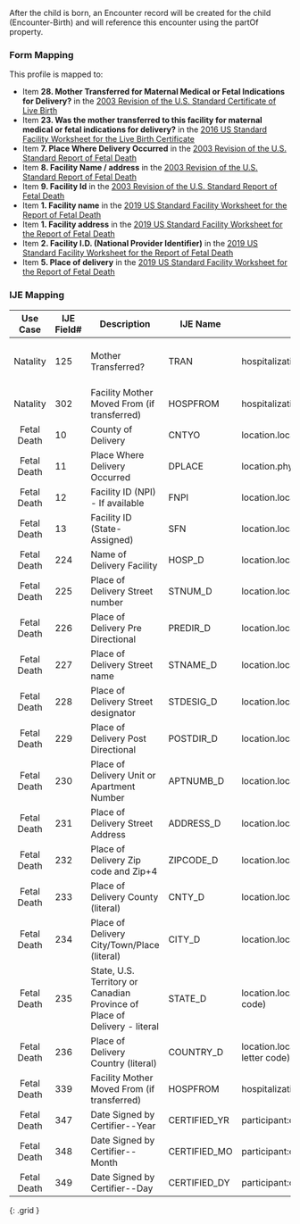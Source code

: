 After the child is born, an Encounter record will be created for the child (Encounter-Birth) and will reference this encounter using the partOf property.

### Form Mapping
This profile is mapped to:
 * Item **28. Mother Transferred for Maternal Medical or Fetal Indications for Delivery?** in the [2003 Revision of the U.S. Standard Certificate of Live Birth](https://www.cdc.gov/nchs/data/dvs/birth11-03final-ACC.pdf)
 * Item **23. Was the mother transferred to this facility for maternal medical or fetal indications for delivery?** in the [2016 US Standard Facility Worksheet for the Live Birth Certificate](https://www.cdc.gov/nchs/data/dvs/facility-worksheet-2016-508.pdf)
 * Item **7. Place Where Delivery Occurred** in the [2003 Revision of the U.S. Standard Report of Fetal Death](https://www.cdc.gov/nchs/data/dvs/FDEATH11-03finalACC.pdf)
 * Item **8. Facility Name / address** in the [2003 Revision of the U.S. Standard Report of Fetal Death](https://www.cdc.gov/nchs/data/dvs/FDEATH11-03finalACC.pdf)
 * Item **9. Facility Id** in the [2003 Revision of the U.S. Standard Report of Fetal Death](https://www.cdc.gov/nchs/data/dvs/FDEATH11-03finalACC.pdf)
 * Item **1. Facility name** in the [2019 US Standard Facility Worksheet for the Report of Fetal Death](https://www.cdc.gov/nchs/data/dvs/fetal-death-facility-worksheet-2019-508.pdf)
 * Item **1. Facility address** in the [2019 US Standard Facility Worksheet for the Report of Fetal Death](https://www.cdc.gov/nchs/data/dvs/fetal-death-facility-worksheet-2019-508.pdf)
 * Item **2. Facility I.D. (National Provider Identifier)** in the [2019 US Standard Facility Worksheet for the Report of Fetal Death](https://www.cdc.gov/nchs/data/dvs/fetal-death-facility-worksheet-2019-508.pdf)
 * Item **5. Place of delivery** in the [2019 US Standard Facility Worksheet for the Report of Fetal Death](https://www.cdc.gov/nchs/data/dvs/fetal-death-facility-worksheet-2019-508.pdf)

### IJE Mapping

| **Use Case** |  **IJE Field#**   |  **Description**  | **IJE Name**  |  **Field**  |  **Type**  | **Value Set**  |
| :---------: | --------------- | ------------ | ------------- | ---------- | ---------- | -------------- |
| Natality | 125 | Mother Transferred? | TRAN | hospitalization.admitSource = "hosp-trans" |codeable |[http://hl7.org/fhir/ValueSet/encounter-admit-source], See [Note on missing data]. Need to discuss - clarity needed for values other than 'hosp-trans' |
| Natality | 302 | Facility Mother Moved From (if transferred) | HOSPFROM | hospitalization.origin.name |string | |
| Fetal Death | 10 | County of Delivery | CNTYO | location.location.address.district.extension[countyCode] |integer |See [CountyCodes] |
| Fetal Death | 11 | Place Where Delivery Occurred | DPLACE | location.physicalType |codeable |[ValueSetBirthDeliveryOccurred] |
| Fetal Death | 12 | Facility ID (NPI) - If available | FNPI | location.location.id |string | |
| Fetal Death | 13 | Facility ID (State-Assigned) | SFN | location.location.identifier |Identifier | |
| Fetal Death | 224 | Name of Delivery Facility | HOSP_D | location.location.name |string | |
| Fetal Death | 225 | Place of Delivery Street number | STNUM_D | location.location.address.extension[stnum] |string | |
| Fetal Death | 226 | Place of Delivery Pre Directional | PREDIR_D | location.location.address.extension[predir] |string | |
| Fetal Death | 227 | Place of Delivery Street name | STNAME_D | location.location.address.extension[stname] |string | |
| Fetal Death | 228 | Place of Delivery Street designator | STDESIG_D | location.location.address.extension[stdesig] |string | |
| Fetal Death | 229 | Place of Delivery Post Directional | POSTDIR_D | location.location.address.extension[postdir] |string | |
| Fetal Death | 230 | Place of Delivery Unit or Apartment Number | APTNUMB_D | location.location.address.extension[unitnum] |string | |
| Fetal Death | 231 | Place of Delivery Street Address | ADDRESS_D | location.location.address.line |string | |
| Fetal Death | 232 | Place of Delivery Zip code and Zip+4 | ZIPCODE_D | location.location.address.postalCode |string | |
| Fetal Death | 233 | Place of Delivery County (literal) | CNTY_D | location.location.address.district |string | |
| Fetal Death | 234 | Place of Delivery City/Town/Place (literal)  | CITY_D | location.location.address.city |string | |
| Fetal Death | 235 | State, U.S. Territory or Canadian Province of Place of Delivery - literal | STATE_D | location.location.address.state (expanded from 2 letter code) |string |See [StateLiterals] |
| Fetal Death | 236 | Place of Delivery Country (literal) | COUNTRY_D | location.location.address.country (expanded from 2 letter code) |string |See [CountryLiterals] |
| Fetal Death | 339 | Facility Mother Moved From (if transferred) | HOSPFROM | hospitalization.origin.name |string | |
| Fetal Death | 347 | Date Signed by Certifier--Year | CERTIFIED_YR | participant:certifier.period.start |dateTime |See [PartialDatesAndTimes] |
| Fetal Death | 348 | Date Signed by Certifier--Month | CERTIFIED_MO | participant:certifier.period.start |dateTime |See [PartialDatesAndTimes] |
| Fetal Death | 349 | Date Signed by Certifier--Day | CERTIFIED_DY | participant:certifier.period.start |dateTime |See [PartialDatesAndTimes] |
{: .grid }
